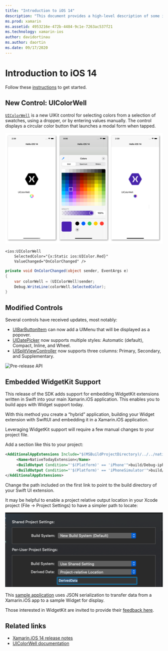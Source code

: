 ```yaml
---
title: "Introduction to iOS 14"
description: "This document provides a high-level description of some iOS 14 APIs for which Xamarin provides C# bindings."
ms.prod: xamarin
ms.assetid: 4953216e-472b-4484-9c1e-7263ac537f21
ms.technology: xamarin-ios
author: davidortinau
ms.author: daortin
ms.date: 09/17/2020
---
```

# Introduction to iOS 14

Follow these [instructions](~/ios/platform/ios14/get-started.md) to get started.

## New Control: UIColorWell

[`UIColorWell`](https://developer.apple.com/documentation/uikit/uicolorwell) is a new UIKit control for selecting colors from a selection of swatches, using a dropper, or by entering values manually. The control displays a circular color button that launches a modal form when tapped.

![UIColorWell](ios14-images/colorwell.png)

```xaml
<ios:UIColorWell
    SelectedColor="{x:Static ios:UIColor.Red}"
    ValueChanged="OnColorChanged" />
```

```csharp
private void OnColorChanged(object sender, EventArgs e)
{
    var colorWell = (UIColorWell)sender; 
    Debug.WriteLine(colorWell.SelectedColor);
}
```

## Modified Controls

Several controls have received updates, most notably:

- [UIBarButtonItem](https://developer.apple.com/documentation/uikit/uibarbuttonitem) can now add a UIMenu that will be displayed as a popover.
- [UIDatePicker](https://developer.apple.com/documentation/uikit/uidatepicker) now supports multiple styles: Automatic (default), Compact, Inline, and Wheel.
- [UISplitViewController](https://developer.apple.com/documentation/uikit/uisplitviewcontroller) now supports three columns: Primary, Secondary, and Supplementary.
 
![Pre-release API](~/media/shared/preview.png)

## Embedded WidgetKit Support

This release of the SDK adds support for embedding WidgetKit extensions written in Swift into your main Xamarin.iOS application. This enables you to build apps with Widget support today.

With this method you create a “hybrid” application, building your Widget extension with SwiftUI and embedding it in a Xamarin.iOS application.

Leveraging WidgetKit support will require a few manual changes to your project file.

Add a section like this to your project:

```xml
<AdditionalAppExtensions Include="$(MSBuildProjectDirectory)/../../native">
     <Name>NativeTodayExtension</Name>
     <BuildOutput Condition="'$(Platform)' == 'iPhone'">build/Debug-iphoneos</BuildOutput>
     <BuildOutput Condition="'$(Platform)' == 'iPhoneSimulator'">build/Debug-iphonesimulator</BuildOutput>
</AdditionalAppExtensions>
```

Change the path included on the first link to point to the build directory of your Swift UI extension.

It may be helpful to enable a project relative output location in your Xcode project (File → Project Settings) to have a simpler path to locate:

![Xcode settings](ios14-images/xcode-settings.png)

This [sample application](https://github.com/chamons/xamarin-ios-swift-extension/blob/master/App/TestApplication/TestApplication.csproj#L143) uses JSON serialization to transfer data from a Xamarin.iOS app to a sample Widget for display.

Those interested in WidgetKit are invited to provide their [feedback here](https://github.com/xamarin/xamarin-macios/issues/8933).

## Related links

- [Xamarin.iOS 14 release notes](/xamarin/ios/release-notes/14/14.0)
- [UIColorWell documentation](https://developer.apple.com/documentation/uikit/uicolorwell)
